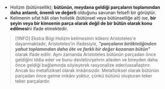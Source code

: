 - Holizm (bütünsellik); **bütünün, meydana geldiği parçaların toplamından daha anlamlı, önemli ve değerli** olduğunu savunan felsefi bir görüştür. 
- Kelimenin sıfat hâli olan holistik (bütünsel veya bütünselliğe ait) ise, **bir şeyin veya bir kimsenin parça olarak değil de bir bütün olarak konu edilmesi**ni ifade etmektedir.

> [!INFO] Ekstra Bilgi
> Holizm kelimesinin kökeni Aristoteles'e dayanmaktadır, Aristoteles'in ifadesiyle, ***"parçaların birlikteliğinden yahut toplamından daha öte ve farklı bir değer kazanan bütün"*** olarak ifade edilir. Aynı zamanda Aristoteles bütünün parçadan önce geldiğini iddia eder ve bunu devletin/şehrin aileden ve bireyden daha önce geldiği bağlamında söyleyerek rasyonalize eder/ussallaştırır. Ancak bu metafiziksel olarak imkânsızdır. Metafiziksel olarak bütünün parçadan önce gelme imkânı yoktur, çünkü bütünü oluşturan teker teker parçalardır.
> 
